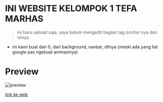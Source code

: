 # INI WEBSITE KELOMPOK 1 TEFA MARHAS
> ini baru upload saja, saya belum mengedit bagian tag _anchor_ nya dan isinya
- ini kami buat dari 0, dari background, navbar, dllnya (meski ada yang liat google pas ngebuat animasinya)

# Preview
![preview](https://media.giphy.com/media/ncTvTCLJPHpohpHLwM/giphy.gif)

[link ke web](https://bvbxd.github.io/kelompok1/)

